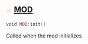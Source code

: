 ## ![shared](.gitbook/assets/shared.png) [MOD](home/MOD)



```lua
void MOD:init()
```

Called when the mod initializes



